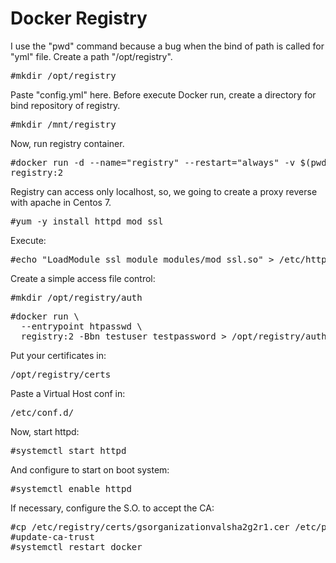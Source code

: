 # Docker Registry

I use the "pwd" command because a bug when the bind of path is called for "yml" file.
Create a path "/opt/registry".
<pre>#mkdir /opt/registry</pre>
Paste "config.yml" here.
Before execute Docker run, create a directory for bind repository of registry.
<pre>#mkdir /mnt/registry</pre>
Now, run registry container.
<pre>#docker run -d --name="registry" --restart="always" -v $(pwd)/config.yml:/etc/docker/registry/config.yml -v /mnt/registry:/var/lib/registry -e "VIRTUAL_HOST=registry.domain.com" -p 5000:5000 \
registry:2</pre>
Registry can access only localhost, so, we going to create a proxy reverse with apache in Centos 7.
<pre>#yum -y install httpd mod_ssl</pre>
Execute:
<pre>#echo "LoadModule ssl_module modules/mod_ssl.so" > /etc/httpd/conf.modules.d/00-ssl.conf</pre>
Create a simple access file control:
<pre>#mkdir /opt/registry/auth</pre>
<pre>#docker run \
  --entrypoint htpasswd \
  registry:2 -Bbn testuser testpassword > /opt/registry/auth/htpasswd</pre>
Put your certificates in:
<pre>/opt/registry/certs</pre>
Paste a Virtual Host conf in:</pre>
<pre>/etc/conf.d/</pre>
Now, start httpd:
<pre>#systemctl start httpd</pre>
And configure to start on boot system:
<pre>#systemctl enable httpd</pre>
If necessary, configure the S.O. to accept the CA:
<pre>#cp /etc/registry/certs/gsorganizationvalsha2g2r1.cer /etc/pki/ca-trust/source/anchors/
#update-ca-trust
#systemctl restart docker</pre>